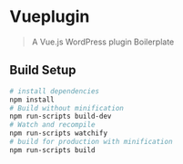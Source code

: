# Vueplugin
> A Vue.js WordPress plugin Boilerplate
## Build Setup
``` bash
# install dependencies
npm install
# Build without minification
npm run-scripts build-dev
# Watch and recompile
npm run-scripts watchify
# build for production with minification
npm run-scripts build
```
